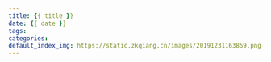 ```yaml
---
title: {{ title }}
date: {{ date }}
tags:
categories:
default_index_img: https://static.zkqiang.cn/images/20191231163859.png-cover
---
```

